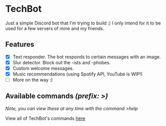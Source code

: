 # TechBot

Just a simple Discord bot that I'm trying to build :) I only intend for it to be used for a few servers of mine and my friends.

## Features
- [x] Text responder. The bot responds to certain messages with an image.
- [x] Slur detector. Block out the -ists and -phobes.
- [x] Custom welcome messages.
- [x] Music recommendations (using Spotify API, YouTube is WIP!)
- [ ] More on the way :)

## Available commands *(prefix: >)*
*Note, you can view these at any time with the command >help*

View all of TechBot's commands [here](https://www.techlifeyt.com/techbot-commands)
